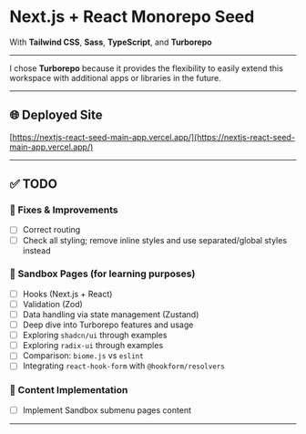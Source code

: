 # Next.js + React Monorepo Seed

With **Tailwind CSS**, **Sass**, **TypeScript**, and **Turborepo**

---

I chose **Turborepo** because it provides the flexibility to easily extend this workspace with additional apps or libraries in the future.

---

## 🌐 Deployed Site

[https://nextjs-react-seed-main-app.vercel.app/](https://nextjs-react-seed-main-app.vercel.app/)

---

## ✅ TODO

### 🔧 Fixes & Improvements

- [ ] Correct routing
- [ ] Check all styling; remove inline styles and use separated/global styles instead

### 🧪 Sandbox Pages (for learning purposes)

- [ ] Hooks (Next.js + React)
- [ ] Validation (Zod)
- [ ] Data handling via state management (Zustand)
- [ ] Deep dive into Turborepo features and usage
- [ ] Exploring `shadcn/ui` through examples
- [ ] Exploring `radix-ui` through examples
- [ ] Comparison: `biome.js` vs `eslint`
- [ ] Integrating `react-hook-form` with `@hookform/resolvers`

### 📄 Content Implementation

- [ ] Implement Sandbox submenu pages content

---
